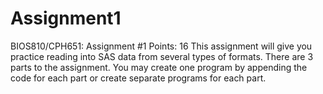 # Assignment1
BIOS810/CPH651: Assignment #1 Points:  16   This assignment will give you practice reading into SAS data from several types of formats. There are 3 parts to the assignment. You may create one program by appending the code for each part or create separate programs for each part.  
